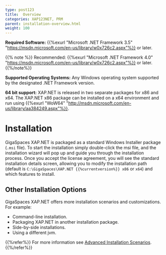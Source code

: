 ```yaml
---
type: post123
title:  Overview
categories: XAP123NET, PRM
parent: installation-overview.html
weight: 100
---
```




**Required Software:** {{%exurl "Microsoft .NET Framework 3.5" "https://msdn.microsoft.com/en-us/library/w0x726c2.aspx"%}} or later.

{{% note %}}
Recommended:  {{%exurl "Microsoft .NET Framework 4.0" "https://msdn.microsoft.com/en-us/library/w0x726c2.aspx"%}} or later.
{{%/note%}}

**Supported Operating Systems:** Any Windows operating system supported by the designated .NET Framework version.

**64 bit support:** XAP.NET is released in two separate packages for x86 and x64. The XAP.NET x86 package can be installed on a x64 environment and run using {{%exurl "WoW64" "http://msdn.microsoft.com/en-us/library/aa384249.aspx"%}}.

#  Installation

GigaSpaces XAP.NET is packaged as a standard Windows Installer package (`.msi` file). To start the installation simply double-click the msi file, and the installation wizard will pop up and guide you through the installation process. Once you accept the license agreement, you will see the standard installation details screen, allowing you to modify the installation path (default is `C:\GigaSpaces\XAP.NET {{%currentversion%}} x86` or `x64`) and which features to install.

## Other Installation Options

GigaSpaces XAP.NET offers more installation scenarios and customizations. For example:

- Command-line installation.
- Packaging XAP.NET in another installation package.
- Side-by-side installations.
- Using a different jvm.

{{%refer%}}
For more information see [Advanced Installation Scenarios](./advanced-installation-scenarios.html).
{{%/refer%}}
